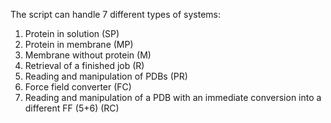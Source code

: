 The script can handle 7 different types of systems:
1. Protein in solution (SP)
2. Protein in membrane (MP)
3. Membrane without protein (M)
4. Retrieval of a finished job (R)
5. Reading and manipulation of PDBs (PR)
6. Force field converter (FC)
7. Reading and manipulation of a PDB with an immediate conversion into a different FF (5+6) (RC)
